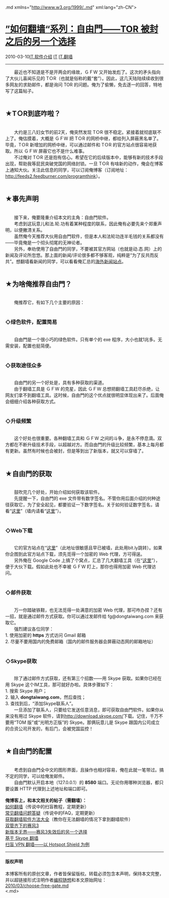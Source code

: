 <!DOCTYPE.md>
.md xmlns="http://www.w3.org/1999/..md" xml:lang="zh-CN">
<head>
<meta http-equiv="Content-Type" content="text.md; charset=utf-8" />
<meta name="generator" content="Python script by program.think@gmail.com" />
<meta name="provider" content="program-think.blogspot.com" />
<link type="text/css" rel="stylesheet" href="../../css/program-think.css" />
<title>”如何翻墙“系列：自由門——TOR 被封之后的另一个选择 - 编程随想的博客</title>
</head>
<body>
<div id="main" style="width:100%;">
<h1><a href="../../index.md" title="回到首页">”如何翻墙“系列：自由門——TOR 被封之后的另一个选择</a></h1>
<div class="post-info"><span class="date-header">2010-03-10</span><a href="../../tags/IT.E8BDAFE4BBB6E4BB8BE7BB8D.md" class="tag">IT.软件介绍</a> <a href="../../tags/IT.md" class="tag">IT</a> <a href="../../tags/IT.E7BFBBE5A299.md" class="tag">IT.翻墙</a> </div>
<hr>
<div class="post">
&#12288;&#12288;最近也不知道是不是开两会的缘故，ＧＦW 又开始发彪了。这次的矛头指向了大伙儿喜闻乐见的 TＯR（也就是俗称的戴“套”）。因此，这几天陆陆续续收到很多网友的求助邮件，都是询问 TOR 的问题。俺为了偷懒，免去逐一的回答，特地写了这篇帖子。<!--program-think--><br /><br /><h2>★TＯR到底咋啦？</h2><br />&#12288;&#12288;大约是三八妇女节的前2天，俺突然发现 TＯR 很不稳定。紧接着就彻底联不上了。俺估摸着，大概是 ＧＦW 把 TＯR 的网桥中继，都给列入屏蔽黑名单了。毕竟，TＯR 新增加的网桥中继，可以通过邮件和 TＯR 的官方站点很容易地获取。所以 ＧＦW 屏蔽它也不是什么难事。<br />&#12288;&#12288;不过俺对 TＯR 还是抱有信心。希望在它的后续版本中，能够有新的技术手段出现，帮助我等屁民突破党国的网络封锁。一旦 TＯR 有啥新的动作，俺会在博客上通知大伙。关注此信息的同学，可以订阅俺博客（订阅地址：<a href="http://feeds2.feedburner.com/programthink">http://feeds2.feedburner.com/programthink</a>）。<br /><br /><h2>★事先声明</h2><br />&#12288;&#12288;接下来，俺要隆重介绍本文的主角：自由門软件。<br />&#12288;&#12288;考虑到这玩意儿和法.轮.功有着某种程度的联系，因此俺有必要先来个郑重声明，以便撇清关系。<br />&#12288;&#12288;虽然俺今天推荐大伙用自由門软件，但是本人和法轮功连半毛钱的关系都没有——毕竟俺是一个彻头彻尾的无神论者。<br />&#12288;&#12288;另外，奉劝使用了自由門的同学，不要被其官方网站（也就是动.态.网）上的新闻及评论所忽悠。那上面的新闻/评论很多都不够客观，纯粹是“为了反共而反共”。想翻墙看新闻的同学，可以看看俺汇总的<a href="https://code.google.com/p/program-think/wiki/SitesNews" target="_blank">海外新闻站点</a>。<br /><br /><h2>★为啥俺推荐自由門？</h2><br />&#12288;&#12288;俺推荐它，有如下几个主要的原因：<br /><br /><h3>◇绿色软件，配置简易</h3><br />&#12288;&#12288;自由門是一个很小巧的绿色软件。只有单个的 exe 程序，大小也就1兆多。无需安装，配置也挺简便。<br /><br /><h3>◇获取途径众多</h3><br />&#12288;&#12288;自由門的另一个好处是，具有多种获取的渠道。<br />&#12288;&#12288;由于翻墙工具是 ＧＦW 的克星，因此 ＧＦW 总想把翻墙工具赶尽杀绝，让网友们拿不到翻墙工具。这时候，自由門的这个优点就很明显体现出来了。后面俺会细细介绍各种获取方式。<br /><br /><h3>◇升级频繁</h3><br />&#12288;&#12288;这个好处也很重要。各种翻墙工具和 ＧＦW 之间的斗争，是永不停息滴。双方都在不断升级技术手段，以超越对方。而自由門的升级比较频繁，基本上每月都有更新。虽然有时候也会被封，但是等到出了新版本，就又可以穿墙了。<br /><br /><h2>★自由門的获取</h2><br />&#12288;&#12288;鼓吹完几个好处，开始介绍如何获取该软件。<br />&#12288;&#12288;先提醒一下，自由門的 exe 文件带有数字签名。不管你用后面介绍的何种途径获取它，为了安全起见，都要验证一下数字签名。关于如何验证数字签名，请看“<a href="../../2010/02/introduce-digital-certificate-and-ca.md#verify_file">这里</a>”（墙内请看“<a href="http://blog.csdn.net/program_think/archive/2010/02/08/5300184.aspx">这里</a>”）。<br /><br /><h3>◇Web下载</h3><br />&#12288;&#12288;它的官方站点在“<a href="http://bit.ly/5qGII" target="_blank" rel="nofollow">这里</a>”（此地址很敏感且早已被墙，此处用bit.ly跳转）。如果你企图到此官方站点下载，须先觅得一个加密的 Web 代理，方可得逞。<br />&#12288;&#12288;另外俺在 Google Code 上搞了个窝点，汇总了几大翻墙工具（在“<a href="https://code.google.com/p/program-think/wiki/Software" target="_blank">这里</a>”），便于大伙下载。假如此处也不幸被 ＧＦW 盯上，那你也得用加密 Web 代理访问。<br /><br /><h3>◇邮件获取</h3><br />&#12288;&#12288;万一你踏破铁鞋，也无法觅得一处满意的加密 Web 代理，那可咋办捏？还有一招，就是通过邮件方式获取。你可以通过发邮件给 fg@dongtaiwang.com 来获取它。<br />&#12288;&#12288;强烈建议各位同学：<br />1. 使用加密的 <b>https</b> 方式访问 Gmail 邮箱<br />2. 尽量不要用国内的免费邮箱（国内的邮件服务器会屏蔽动态网的邮箱地址）<br /><br /><h3>◇Skype获取</h3><br />&#12288;&#12288;除了通过邮件方式获取，还有第三个招数——用 Skype 获取。如果你已经在用 Skype 这个IM工具，那可就好办啦。具体步骤如下：<br />1. 搜索 Skype 用户；<br />2. 输入 <b>dongtaiwang.com</b>，然后查找；<br />3. 查找到后，“添加Skype联系人”。<br />&#12288;&#12288;一旦添加了联系人，只要给它发送任意消息，即可获取自由門软件。如果你从来没有用过 Skype 软件，请到<a href="http://download.skype.com/" target="_blank" rel="nofollow">http://download.skype.com/</a>下载。记住，千万不要用“TOM 版”或“光明方正版”的 Skype。那俩玩意儿是 Skype 跟国内公司成立的合资公司开发的，有后门，会被党国监控！<br /><br /><h2>★自由門的配置</h2><br />&#12288;&#12288;考虑到自由門全中文的图形界面，且操作也相对容易，俺在此就一笔带过。搞不定的同学，可以给俺发邮件。<br />&#12288;&#12288;自由門默认开启本地（127.0.0.1）的 <b>8580</b> 端口。无论你用哪种浏览器，都只要设置 HTTP 代理到上述地址和端口即可。<br /><br /><b>俺博客上，和本文相关的帖子（需翻墙）：</b><br /><a href="../../2009/05/how-to-break-through-gfw.md">如何翻墙</a>（传说中的扫盲教程，定期更新）<br /><a href="../../2011/09/gfw-faq.md">常见翻墙问题答疑</a>（传说中的FAQ，定期更新）<br /><a href="../../2011/03/how-to-get-gfw-tools.md">获取翻墙软件方法大全</a>（教你在无法翻墙的情况下拿到翻墙软件）<br /><a href="../../2011/10/gfw-psiphon.md">双管齐下的赛风3</a><br /><a href="../../2011/12/gfw-wujie.md">新版本无界——赛风3失效后的另一个选择</a><br /><a href="../../2011/05/through-gfw-with-skype.md">基于 Skype 翻墙</a><br /><a href="../../2011/09/gfw-vpn-hotspot-shield.md">扫盲 VPN 翻墙——以 Hotspot Shield 为例</a><div class="blogger-post-footer">
</div>
<hr>
<div class="copyright">
<h4>版权声明</h4>
本博客所有的原创文章，作者皆保留版权。转载必须包含本声明，保持本文完整，并以超链接形式注明作者<a href="mailto:program.think@gmail.com">编程随想</a>和本文原始网址：<br>
<a href="2010/03/choose-free-gate.md">2010/03/choose-free-gate.md</a>
</div>
</div>
</body>
<.md>
